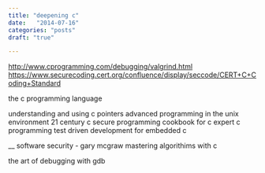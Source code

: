 ```yaml
---
title: "deepening c"
date:   "2014-07-16"
categories: "posts"
draft: "true"

---
```


http://www.cprogramming.com/debugging/valgrind.html
https://www.securecoding.cert.org/confluence/display/seccode/CERT+C+Coding+Standard

the c programming language

understanding and using c pointers
advanced programming in the unix environment
21 century c
secure programming cookbook for c
expert c programming
test driven development for embedded c

__
software security - gary mcgraw
mastering algorithims with c

the art of debugging with gdb
